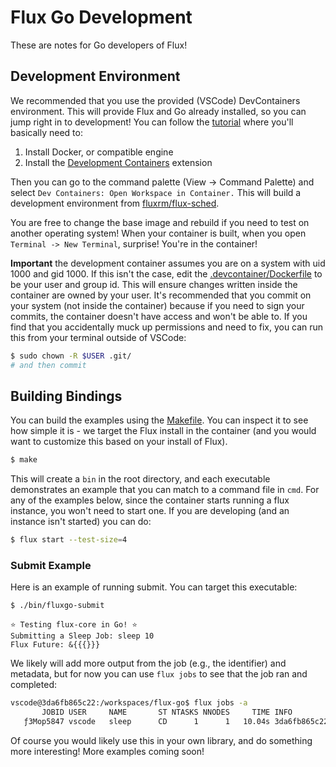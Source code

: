 # Flux Go Development

These are notes for Go developers of Flux!

## Development Environment

We recommended that you use the provided (VSCode) DevContainers environment.
This will provide Flux and Go already installed, so you can jump right in
to development! You can follow the [tutorial](https://code.visualstudio.com/docs/remote/containers-tutorial) where you'll basically
need to:

1. Install Docker, or compatible engine
2. Install the [Development Containers](vscode:extension/ms-vscode-remote.remote-containers) extension

Then you can go to the command palette (View -> Command Palette) and select `Dev Containers: Open Workspace in Container.`
This will build a development environment from [fluxrm/flux-sched](https://hub.docker.com/r/fluxrm/flux-sched/tags).

You are free to change the base image and rebuild if you need to test on another operating system!
When your container is built, when you open `Terminal -> New Terminal`, surprise! You're
in the container! 

**Important** the development container assumes you are on a system with uid 1000 and gid 1000. If this isn't the case,
edit the [.devcontainer/Dockerfile](.devcontainer/Dockerfile) to be your user and group id. This will ensure
changes written inside the container are owned by your user. It's recommended that you commit on your system
(not inside the container) because if you need to sign your commits, the container doesn't
have access and won't be able to. If you find that you accidentally muck up permissions
and need to fix, you can run this from your terminal outside of VSCode:

```bash
$ sudo chown -R $USER .git/
# and then commit
```

## Building Bindings

You can build the examples using the [Makefile](../Makefile). You can inspect it 
to see how simple it is - we target the Flux install in the container (and you
would want to customize this based on your install of Flux).

```bash
$ make
```

This will create a `bin` in the root directory, and each executable demonstrates 
an example that you can match to a command file in `cmd`.  For any of the examples
below, since the container starts running a flux instance, you won't need to start
one. If you are developing (and an instance isn't started) you can do:

```bash
$ flux start --test-size=4
```

### Submit Example

Here is an example of running submit. You can target this executable:

```bash
$ ./bin/fluxgo-submit 
```
```console
⭐️ Testing flux-core in Go! ⭐️
Submitting a Sleep Job: sleep 10
Flux Future: &{{{}}}
```

We likely will add more output from the job (e.g., the identifier) and metadata,
but for now you can use `flux jobs` to see that the job ran and completed:

```bash
vscode@3da6fb865c22:/workspaces/flux-go$ flux jobs -a
       JOBID USER     NAME       ST NTASKS NNODES     TIME INFO
   ƒ3Mop5847 vscode   sleep      CD      1      1   10.04s 3da6fb865c22
```

Of course you would likely use this in your own library, and do something more
interesting! More examples coming soon!
